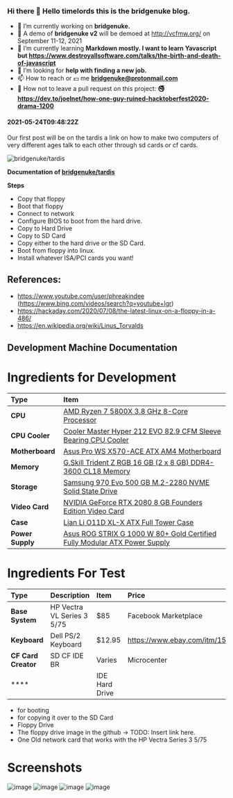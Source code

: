 ### Hi there 👋 Hello timelords this is the bridgenuke blog.

- 🔭 I’m currently working on **bridgenuke.** 
- 🔭 A demo of **bridgenuke v2** will be demoed at http://vcfmw.org/ on September 11-12, 2021
- 🌱 I’m currently learning **Markdown mostly. I want to learn Yavascript but https://www.destroyallsoftware.com/talks/the-birth-and-death-of-javascript**
- 🤔 I’m looking for **help with finding a new job.**
- 📫 How to reach or 💵 me **bridgenuke@protonmail.com**
- 🐙 How not to leave a pull request on this project: **🚭 https://dev.to/joelnet/how-one-guy-ruined-hacktoberfest2020-drama-1200**

#### 2021-05-24T09:48:22Z
Our first post will be on the tardis a link on how to make two computers of very different ages talk to each other through sd cards or cf cards.

![bridgenuke/tardis](https://user-images.githubusercontent.com/84703765/119329313-ee2cc000-bc39-11eb-9664-6d9a4a811747.png)


**Documentation of [bridgenuke/tardis](https://www.youtube.com/watch?v=SGzNB5TXvj8&t=2s.)**

**Steps**
- Copy that floppy
- Boot that floppy
- Connect to network
- Configure BIOS to boot from the hard drive.
- Copy to Hard Drive
- Copy to SD Card
- Copy either to the hard drive or the SD Card.
- Boot from floppy into linux.
- Install whatever ISA/PCI cards you want!

## References:
- https://www.youtube.com/user/phreakindee (https://www.bing.com/videos/search?q=youtube+lgr)
- https://hackaday.com/2020/07/08/the-latest-linux-on-a-floppy-in-a-486/
- https://en.wikipedia.org/wiki/Linus_Torvalds

## Development Machine Documentation

# Ingredients for Development
Type|Item
:----|:----
**CPU** | [AMD Ryzen 7 5800X 3.8 GHz 8-Core Processor](https://pcpartpicker.com/product/qtvqqs/amd-ryzen-7-5800x-38-ghz-8-core-processor-100-100000063wof) 
**CPU Cooler** | [Cooler Master Hyper 212 EVO 82.9 CFM Sleeve Bearing CPU Cooler](https://pcpartpicker.com/product/hmtCmG/cooler-master-cpu-cooler-rr212e20pkr2) 
**Motherboard** | [Asus Pro WS X570-ACE ATX AM4 Motherboard](https://pcpartpicker.com/product/n7PgXL/asus-pro-ws-x570-ace-atx-am4-motherboard-pro-ws-x570-ace) 
**Memory** | [G.Skill Trident Z RGB 16 GB (2 x 8 GB) DDR4-3600 CL18 Memory](https://pcpartpicker.com/product/6jBTwP/gskill-trident-z-rgb-16gb-2-x-8gb-ddr4-3600-memory-f4-3600c18d-16gtzrx)
**Storage** | [Samsung 970 Evo 500 GB M.2-2280 NVME Solid State Drive](https://pcpartpicker.com/product/P4ZFf7/samsung-970-evo-500gb-m2-2280-solid-state-drive-mz-v7e500bw)
**Video Card** | [NVIDIA GeForce RTX 2080 8 GB Founders Edition Video Card](https://pcpartpicker.com/product/kJZFf7/nvidia-geforce-rtx-2080-8-gb-founders-edition-video-card-900-1g180-2500-000)
**Case** | [Lian Li O11D XL-X ATX Full Tower Case](https://pcpartpicker.com/product/FjpmP6/lian-li-o11d-xl-x-atx-full-tower-case-o11d-xl-x)
**Power Supply** | [Asus ROG STRIX G 1000 W 80+ Gold Certified Fully Modular ATX Power Supply](https://pcpartpicker.com/product/Nj3mP6/asus-rog-strix-g-1000-w-80-gold-certified-fully-modular-atx-power-supply-rog-strix-1000g)

# Ingredients For Test
Type|Description|Item|Price|Source
:----|:----|:----|:----|:----
**Base System** | HP Vectra VL Series 3 5/75 | $85 | Facebook Marketplace
**Keyboard** | Dell PS/2 Keyboard | $12.95 | https://www.ebay.com/itm/151877309742
**CF Card Creator** | SD CF IDE BR | Varies |Microcenter
**** | | IDE Hard Drive
- for booting
-  for copying it over to the SD Card
- Floppy Drive
- The floppy drive image in the github -> TODO: Insert link here. 
- One Old network card that works with the HP Vectra Series 3 5/75


# Screenshots
![image](https://user-images.githubusercontent.com/84703765/119316522-e7974c00-bc2b-11eb-96ed-f0438d87158a.png)
![image](https://user-images.githubusercontent.com/84703765/119316489-dcdcb700-bc2b-11eb-81e7-0afe740e2c58.png)
![image](https://user-images.githubusercontent.com/84703765/119316389-c20a4280-bc2b-11eb-9f0d-50ab1519f5f9.png)
![image](https://user-images.githubusercontent.com/84703765/119316721-24634300-bc2c-11eb-8ad6-6748f38b26cc.png)



